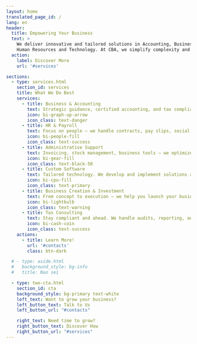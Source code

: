 ```yaml
---
layout: home
translated_page_id: /
lang: en
header:
  title: Empowering Your Business
  text: >
    We deliver innovative and tailored solutions in Accounting, Business Strategy,
    Human Resources and Technology. At CBA, we simplify complexity and help you focus on what truly matters.
  action:
    label: Discover More
    url: '#services'

sections:
  - type: services.html
    section_id: services
    title: What We Do Best
    services:
      - title: Business & Accounting
        text: Strategic guidance, certified accounting, and tax compliance for any business model.
        icon: bi-graph-up-arrow
        icon_class: text-danger
      - title: HR & Payroll
        text: Focus on people — we handle contracts, pay slips, social security, and legal compliance.
        icon: bi-people-fill
        icon_class: text-success
      - title: Administrative Support
        text: Invoicing, stock management, business tools — we optimize your daily operations.
        icon: bi-gear-fill
        icon_class: text-black-50
      - title: Custom Software
        text: Tailored technology. We develop and implement solutions adapted to your workflow.
        icon: bi-cpu-fill
        icon_class: text-primary
      - title: Business Creation & Investment
        text: From concept to execution — we help you launch your business and secure funding.
        icon: bi-lightbulb
        icon_class: text-warning
      - title: Tax Consulting
        text: Stay compliant and ahead. We handle audits, reporting, and tax planning.
        icon: bi-cash-coin
        icon_class: text-success
    actions:
      - title: Learn More!
        url: '#contacts'
        class: btn-dark

  # - type: aside.html
  #   background_style: bg-info
  #   title: Nao sei

  - type: two-cta.html
    section_id: cta
    background_style: bg-primary text-white
    left_text: Want to grow your business?
    left_button_text: Talk to Us
    left_button_url: "#contacts"

    right_text: Need time to grow?
    right_button_text: Discover How
    right_button_url: "#services"    
---
```

